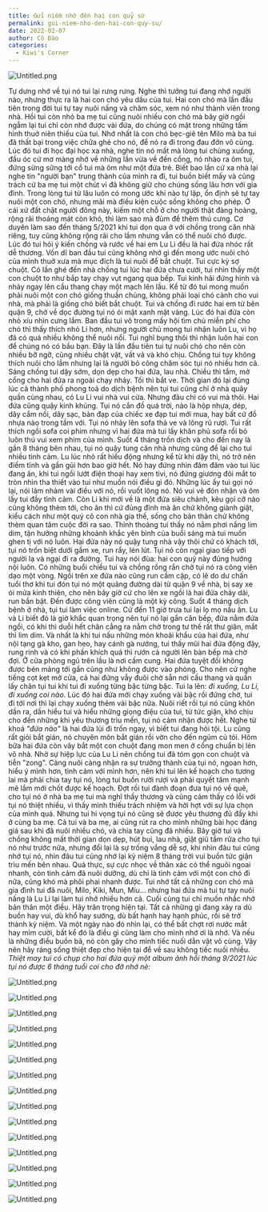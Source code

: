 ```yaml
---
title: Gửi niềm nhớ đến hai con quỷ sứ
permalink: gui-niem-nho-den-hai-con-quy-su/
date: 2022-02-07
author: Cô Đào
categories:
  - Kiwi's Corner
---
```


![Untitled.png](/images/1b8c2ad5-e198-4355-ba05-90cf55f84884/Untitled_6.png)

Tự dưng nhớ về tụi nó tui lại rưng rưng. Nghe thì tưởng tui đang nhớ người nào, nhưng thực ra là hai con chó yêu dấu của tui. Hai con chó mà lần đầu tiên trong đời tui tự tay nuôi nấng và chăm sóc, xem nó như thành viên trong nhà.
Hồi tui còn nhỏ ba mẹ tui cũng nuôi nhiều con chó mà bây giờ ngồi ngẫm lại tui chỉ còn nhớ được vài đứa, do chúng có mặt trong những tấm hình thuở niên thiếu của tui. Nhớ nhất là con chó bẹc-giê tên Milo mà ba tui đã thất bại trong việc chữa ghẻ cho nó, để nó ra đi trong đau đớn vô cùng. Lúc đó tui đi học đại học xa nhà, nghe tin nó mất mà lòng tui chùng xuống, đầu óc cứ mơ màng nhớ về những lần vừa về đến cổng, nó nhào ra ôm tui, đứng sừng sững tới cổ tui mà ôm như một đứa trẻ.
Biết bao lần cứ xa nhà lại nghe tin "người bạn" trung thành của mình ra đi, tui buồn biết mấy và cũng trách cứ ba mẹ tui một chút vì đã không giữ cho chúng sống lâu hơn với gia đình. Trong lòng tui từ lâu luôn có mong ước khi nào tự lập, ổn định sẽ tự tay nuôi một con chó, nhưng mãi mà điều kiện cuộc sống không cho phép. Ở cái xứ đất chật người đông này, kiếm một chỗ ở cho người thật đàng hoàng, rộng rãi thoáng mát còn khó, thì làm sao mà đùm đề thêm thú cưng.
Cơ duyên làm sao đến tháng 5/2021 khi tui dọn qua ở với chồng trong căn nhà riêng, tuy cũng không rộng rãi cho lắm nhưng vẫn có thể nuôi chó được. Lúc đó tui hỏi ý kiến chồng và rước về hai em Lu Li đều là hai đứa nhóc rất dễ thương. Vốn dĩ ban đầu tui cũng không nhớ gì đến mong ước nuôi chó của mình thuở xưa mà mục đích là tui nuôi để bắt chuột. Tui cực kỳ sợ chuột. Có lần ghé đến nhà chồng tui lúc hai đứa chưa cưới, tui nhìn thấy một con chuột to như bắp tay chạy vụt ngang qua bếp. Tui kinh hãi đứng hình và nhảy ngay lên cầu thang chạy một mạch lên lầu. Kể từ đó tui mong muốn phải nuôi một con chó giống thuần chủng, không phải loại chó cảnh cho vui nhà, mà phải là giống chó biết bắt chuột.
Tui và chồng đi rước hai em từ bên quận 9, chở về dọc đường tụi nó ói mật xanh mật vàng. Lúc đó hai đứa còn nhỏ xíu nhìn cưng lắm. Ban đầu tui vô trong mấy hội tìm chủ miễn phí cho chó thì thấy thích nhỏ Li hơn, nhưng người chủ mong tui nhận luôn Lu, vì họ đã có quá nhiều không thể nuôi nổi. Tui nghĩ bụng thôi thì nhận luôn hai con để chúng nó có bầu bạn.
Đây là lần đầu tiên tui tự nuôi chó cho nên còn nhiều bỡ ngỡ, cũng nhiều chật vật, vất vả và khó chịu. Chồng tui tuy không thích nuôi cho lắm nhưng lại là người bỏ công chăm sóc tụi nó nhiều hơn cả. Sáng chồng tui dậy sớm, dọn dẹp cho hai đứa, lau nhà. Chiều thì tắm, mở cổng cho hai đứa ra ngoài chạy nhảy. Tối thì bắt ve. Thời gian đó lại đúng lúc cả thành phố phong toả do dịch bệnh nên tụi tui cũng chỉ ở nhà quây quần cùng nhau, có Lu Li vui nhà vui cửa. Nhưng đâu chỉ có vui mà thôi. Hai đứa cũng quậy kinh khủng. Tụi nó cắn đồ quá trời, nào là hộp nhựa, dép, dây cắm nối, dây sạc, bàn đạp của chiếc xe đạp tui mới mua, hay bất cứ đồ nhựa nào trong tầm với. Tụi nó nhảy lên sofa thả ve và lông rũ rượi. Tui rất thích ngồi sofa coi phim nhưng vì hai đứa mà tui lấy khăn phủ sofa rồi bỏ luôn thú vui xem phim của mình.
Suốt 4 tháng trốn dịch và cho đến nay là gần 8 tháng bên nhau, tụi nó quậy tung căn nhà nhưng cũng để lại cho tui nhiều tình cảm. Lu lúc nhỏ rất hiếu động nhưng kể từ khi dậy thì, nó trở nên điềm tĩnh và gần gũi hơn bao giờ hết. Nó hay đứng nhìn đăm đăm vào tui lúc đang ăn, khi tui ngồi lướt điện thoại hay xem tivi, nó đứng giương đôi mắt to tròn nhìn tha thiết vào tui như muốn nói điều gì đó. Những lúc ấy tui gọi nó lại, nói lảm nhảm vài điều với nó, rồi vuốt lông nó. Nó vui vẻ đón nhận và ôm lấy tui đầy tình cảm. Còn Li khi mới về là một đứa siêu chảnh, kêu gọi cỡ nào cũng không thèm tới, cho ăn thì cứ đủng đỉnh mà ăn chứ không giành giật, kiểu cách như một quý cô con nhà gia thế, sống cho bản thân chứ không thèm quan tâm cuộc đời ra sao. Thỉnh thoảng tui thấy nó nằm phơi nắng lim dim, tận hưởng những khoảnh khắc yên bình của buổi sáng mà tui muốn ghen tị với nó luôn.
Hai đứa này nó quậy tung nhà vậy thôi chứ có khách tới, tụi nó trốn biệt dưới gầm xe, run rẩy, lén lút. Tụi nó còn ngại giao tiếp với người lạ và ngại đi ra đường. Tui hay nói đùa: hai con quỷ này đúng hướng nội luôn. Có những buổi chiều tui và chồng rồng rắn chở tụi nó ra công viên dạo một vòng. Ngồi trên xe đứa nào cũng run cầm cập, có lẽ do dư chấn tuổi thơ khi tui đón tụi nó một quãng đường dài từ quận 9 về nhà, bị say xe ói mửa kinh thiên, cho nên bây giờ cứ cho lên xe ngồi là hai đứa chảy dãi, run bần bật. Đến được công viên cũng là một kỳ công.
Suốt 4 tháng dịch bệnh ở nhà, tụi tui làm việc online. Cứ đến 11 giờ trưa tui lại lọ mọ nấu ăn. Lu và Li biết đó là giờ khắc quan trọng nên tụi nó lại gần căn bếp, đứa nằm đứa ngồi, có khi thì duỗi hết chân cẳng ra nằm chờ trong tư thế rất thư giãn, mắt thì lim dim. Và nhất là khi tui nấu những món khoái khẩu của hai đứa, như nội tạng gà kho, gan heo, hay cánh gà nướng, tui thấy mũi hai đứa động đậy, rung rinh và có khi phấn khích quá thì rướn cả người lên bàn bếp mà chờ đợi.
Ở cửa phòng ngủ trên lầu là nơi cấm cung. Hai đứa tuyệt đối không được bén mảng tới gần cũng như không được vào phòng. Cho nên cứ nghe tiếng cọt kẹt mở cửa, cả hai đứng vẫy đuôi chờ sẵn nơi cầu thang và quấn lấy chân tụi tui khi tui đi xuống từng bậc từng bậc. Tui la lên: *đi xuống, Lu Li, đi xuống coi nào*. Lúc đó hai đứa mới chạy xuống vài bậc rồi đứng chờ, tui đi tới nơi thì lại chạy xuống thêm vài bậc nữa.
Nuôi riết rồi tụi nó cũng khôn dần ra, dần hiểu tui và hiểu những giọng điệu của tui, từ tức giận, khó chịu cho đến những khi yêu thương trìu mến, tụi nó cảm nhận được hết. Nghe từ khoá *"đứa nào"* là hai đứa lủi đi trốn ngay, vì biết tui đang hỏi tội. Lu cũng rất giỏi bắt gián, nó chuyên môn bắt gián rồi vờn cho đến ngủm củ tỏi. Hôm bữa hai đứa còn vây bắt một con chuột đang mon men ở cổng chuẩn bị lẻn vô nhà. Nhờ sự hiệp lực của Lu Li nên chồng tui đã tóm gọn con chuột và tiễn "zong". Càng nuôi càng nhận ra sự trưởng thành của tụi nó, ngoan hơn, hiểu ý mình hơn, tình cảm với mình hơn, nên khi tui lên kế hoạch cho tương lai mà phải chia tay tụi nó, lòng tui buồn rười rượi và phải quyết tâm mạnh mẽ lắm mới chốt được kế hoạch.
Đợt rồi tui đành đoạn đưa tụi nó về quê, cho tụi nó ở nhà ba mẹ tui mà nghĩ thấy thương và cũng cảm thấy có lỗi với tụi nó thiệt nhiều, vì thấy mình thiếu trách nhiệm và hời hợt với sự lựa chọn của mình quá. Nhưng tui hi vọng tụi nó cũng sẽ được yêu thương đủ đầy khi ở cùng ba mẹ. Cả tui và ba mẹ, ai cũng rút ra cho mình những bài học đáng giá sau khi đã nuôi nhiều chó, và chia tay cũng đã nhiều.
Bây giờ tui và chồng không mất thời gian dọn dẹp, hút bụi, lau nhà, giặt giũ tắm rửa cho tụi nó như trước nữa, nhưng đổi lại là sự trống vắng dễ sợ, khi nhìn đâu tui cũng nhớ tụi nó, nhìn đâu tui cũng nhớ lại kỷ niệm 8 tháng trời vui buồn tức giận trìu mến bên nhau. Quả thực, sự cực nhọc về thân xác có thể nguôi ngoai nhanh, còn tình cảm đã nuôi dưỡng, dù chỉ là tình cảm với một con chó đi nữa, cũng khó mà phôi phai nhanh được.
Tui nhớ tất cả những con chó mà gia đình tui đã nuôi, Milo, Kiki, Mun, Miu... nhưng hai đứa mà tui tự tay nuôi nấng là Lu Li lại làm tui nhớ nhiều hơn cả.
Cuối cùng tui chỉ muốn nhắc nhở bản thân một điều. Hãy trân trọng hiện tại. Tất cả những gì đang xảy ra dù buồn hay vui, dù khổ hay sướng, dù bất hạnh hay hạnh phúc, rồi sẽ trở thành kỷ niệm. Và một ngày nào đó nhìn lại, có thể bất chợt rơi nước mắt hay mỉm cười, bất kể đó là điều gì cũng làm cho mình nhớ ơi là nhớ. Và nếu là những điều buồn bã, nó còn gây cho mình tiếc nuối dằn vặt vô cùng. Vậy nên hãy ráng sống thiệt đẹp cho hiện tại để về sau không tiếc nuối nhiều.
_Thiệt may tui có chụp cho hai đứa quỷ một album ảnh hồi tháng 9/2021 lúc tụi nó được 6 tháng tuổi coi cho đỡ nhớ nè:_

![Untitled.png](/images/1b8c2ad5-e198-4355-ba05-90cf55f84884/Untitled_7.png)

![Untitled.png](/images/1b8c2ad5-e198-4355-ba05-90cf55f84884/Untitled_8.png)

![Untitled.png](/images/1b8c2ad5-e198-4355-ba05-90cf55f84884/Untitled_9.png)

![Untitled.png](/images/1b8c2ad5-e198-4355-ba05-90cf55f84884/Untitled_10.png)

![Untitled.png](/images/1b8c2ad5-e198-4355-ba05-90cf55f84884/Untitled_11.png)

![Untitled.png](/images/1b8c2ad5-e198-4355-ba05-90cf55f84884/Untitled_12.png)

![Untitled.png](/images/1b8c2ad5-e198-4355-ba05-90cf55f84884/Untitled_13.png)

![Untitled.png](/images/1b8c2ad5-e198-4355-ba05-90cf55f84884/Untitled_14.png)

![Untitled.png](/images/1b8c2ad5-e198-4355-ba05-90cf55f84884/Untitled_15.png)

![Untitled.png](/images/1b8c2ad5-e198-4355-ba05-90cf55f84884/Untitled_16.png)

![Untitled.png](/images/1b8c2ad5-e198-4355-ba05-90cf55f84884/Untitled_17.png)

![Untitled.png](/images/1b8c2ad5-e198-4355-ba05-90cf55f84884/Untitled_18.png)

![Untitled.png](/images/1b8c2ad5-e198-4355-ba05-90cf55f84884/Untitled_19.png)

![Untitled.png](/images/1b8c2ad5-e198-4355-ba05-90cf55f84884/Untitled_20.png)

![Untitled.png](/images/1b8c2ad5-e198-4355-ba05-90cf55f84884/Untitled_21.png)
